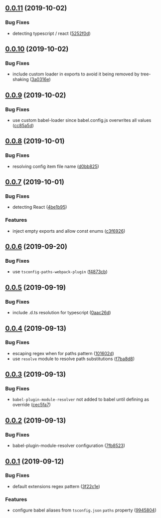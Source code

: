 ## [0.0.11](https://github.com/gavar/webpackery/compare/v/babel-configurer/0.0.10...v/babel-configurer/0.0.11) (2019-10-02)


### Bug Fixes

* detecting typescript / react ([5252f0d](https://github.com/gavar/webpackery/commit/5252f0d))

## [0.0.10](https://github.com/gavar/webpackery/compare/v/babel-configurer/0.0.9...v/babel-configurer/0.0.10) (2019-10-02)


### Bug Fixes

* include custom loader in exports to avoid it being removed by tree-shaking ([3a0316e](https://github.com/gavar/webpackery/commit/3a0316e))

## [0.0.9](https://github.com/gavar/webpackery/compare/v/babel-configurer/0.0.8...v/babel-configurer/0.0.9) (2019-10-02)


### Bug Fixes

* use custom babel-loader since babel.config.js overwrites all values ([cc85a5d](https://github.com/gavar/webpackery/commit/cc85a5d))

## [0.0.8](https://github.com/gavar/webpackery/compare/v/babel-configurer/0.0.7...v/babel-configurer/0.0.8) (2019-10-01)


### Bug Fixes

* resolving config item file name ([d0bb825](https://github.com/gavar/webpackery/commit/d0bb825))

## [0.0.7](https://github.com/gavar/webpackery/compare/v/babel-configurer/0.0.6...v/babel-configurer/0.0.7) (2019-10-01)


### Bug Fixes

* detecting React ([4be1b95](https://github.com/gavar/webpackery/commit/4be1b95))


### Features

* inject empty exports and allow const enums ([c3f6926](https://github.com/gavar/webpackery/commit/c3f6926))

## [0.0.6](https://github.com/gavar/webpackery/compare/v/babel-configurer/0.0.5...v/babel-configurer/0.0.6) (2019-09-20)


### Bug Fixes

* use `tsconfig-paths-webpack-plugin` ([f4873cb](https://github.com/gavar/webpackery/commit/f4873cb))

## [0.0.5](https://github.com/gavar/webpackery/compare/v/babel-configurer/0.0.4...v/babel-configurer/0.0.5) (2019-09-19)


### Bug Fixes

* include .d.ts resolution for typescript ([0aac26d](https://github.com/gavar/webpackery/commit/0aac26d))

## [0.0.4](https://github.com/gavar/webpackery/compare/v/babel-configurer/0.0.3...v/babel-configurer/0.0.4) (2019-09-13)


### Bug Fixes

* escaping regex when for paths pattern ([101602d](https://github.com/gavar/webpackery/commit/101602d))
* use `resolve` module to resolve path substitutions ([f7ba8d8](https://github.com/gavar/webpackery/commit/f7ba8d8))

## [0.0.3](https://github.com/gavar/webpackery/compare/v/babel-configurer/0.0.2...v/babel-configurer/0.0.3) (2019-09-13)


### Bug Fixes

* `babel-plugin-module-resolver` not added to babel until defining as override ([cec5fa7](https://github.com/gavar/webpackery/commit/cec5fa7))

## [0.0.2](https://github.com/gavar/webpackery/compare/v/babel-configurer/0.0.1...v/babel-configurer/0.0.2) (2019-09-13)


### Bug Fixes

* babel-plugin-module-resolver configuration ([7fb8523](https://github.com/gavar/webpackery/commit/7fb8523))

## [0.0.1](https://github.com/gavar/webpackery/compare/v/babel-configurer/0.0.0...v/babel-configurer/0.0.1) (2019-09-12)


### Bug Fixes

* default extensions regex pattern ([3f22c1e](https://github.com/gavar/webpackery/commit/3f22c1e))


### Features

* configure babel aliases from `tsconfig.json` `paths` property ([9945804](https://github.com/gavar/webpackery/commit/9945804))
